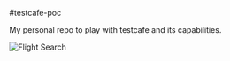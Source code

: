 #testcafe-poc

My personal repo to play with testcafe and its capabilities.

![Flight Search](https://github.com/Avinger27/testcafe-poc/workflows/Flight%20Search/badge.svg?branch=master)